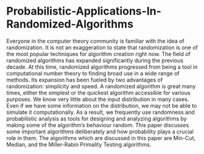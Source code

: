# Probabilistic-Applications-In-Randomized-Algorithms

Everyone in the computer theory community is familiar with the idea of randomization. It is not an exaggeration to state that randomization is one of the most popular techniques for algorithm creation right now. The field of randomized algorithms has expanded significantly during the previous decade. At this time, randomized algorithms progressed from being a tool in computational number theory to finding broad use in a wide range of methods. Its expansion has been fueled by two advantages of randomization: simplicity and speed. A randomized algorithm is great many times, either the simplest or the quickest algorithm accessible for various purposes. We know very little about the input distribution in many cases. Even if we have some information on the distribution, we may not be able to simulate it computationally. As a result, we frequently use randomness and probabilistic analysis as tools for designing and analyzing algorithms by making some of the algorithm’s behaviour random. This paper discusses some important algorithms deliberately and how probability plays a crucial role in them. The algorithms which are discussed in this paper are Min-Cut, Median, and the Miller-Rabin Primality Testing algorithms.
